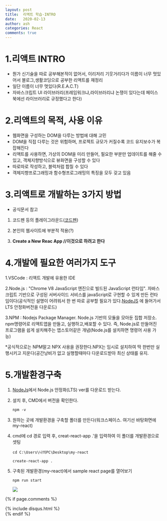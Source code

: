 ```yaml
---
layout: post
title:  리액트 학습-INTRO
date:   2020-02-13
author: ash
categories: React
comments: true
---
```


# 1.리액트 INTRO

- 뭔가 신기술을 따로 공부해본적이 없어서, 이리저리 기웃거리다가 이름이 너무 멋있어서 블로그,생활코딩으로 공부한 리액트를 재정리
- 일단 이름이 너무 멋있다(R.E.A.C.T)
- 자바스크립트 UI 라이브러리(프레임워크냐,라이브러리냐 논쟁이 있다는데 페이스북에선 라이브러리로 규정했다고 한다)

# 2.리액트의 목적, 사용 이유

- 웹화면을 구성하는 DOM을 다루는 방법에 대해 고민
- DOM을 직접 다루는 것은 위험하며, 프로젝트 규모가 커질수록 코드 유지보수가 복잡해진다
- 리액트를 사용하면, 가상의 DOM을 미리 만들어, 필요한 부분만 업데이트를 해줄 수 있고, 객체지향방식으로 뷰화면을 구성할 수 있다
- 따로따로 작성하고,  블럭처럼 합칠 수 있다
- 객체지향프로그래밍과 함수형프로그래밍의 특징을 모두 갖고 있음

# 3.리액트로 개발하는 3가지 방법

* 공식문서 참고

1. 코드펜 등의 플레이그라운드([코드펜](https://codepen.io/))

2. 본인의 웹사이트에 부분적 적용(?)
3. **Create a New Reac App //이것으로 하려고 한다**



# 4.개발에 필요한 여러가지 도구

1.VSCode : 리액트 개발에 유용한 IDE

2.Node.js : "Chrome V8 JavaScript 엔진으로 빌드된 JavaScript 런타임". 자바스크립트 기반으로 구성된 서버사이드 서비스를 javaScript로 구현할 수 있게 만든 런타임이다(공식적인 설명이 어려워서 한 번 따로 공부할 필요가 있다.[NodeJS](https://nodejs.org/) 에 들어가서 LTS 안정화버전을 다운로드)

3.NPM : Nodejs Package Manager. Node.js 기반의 모듈을 모아둔 집합 저장소. npm명령어로 리액트앱을 만들고, 실행하고,배포할 수 있다. 즉, Node.js로 만들어진 프로그램을 쉽게 설치해주는 앱스토어같은 개념(Node.js를 설치하면 명령어 사용 가능)

*공식적으로는 NPM말고 NPX 사용을 권장한다.NPX는 임시로 설치하여 딱 한번만 실행시키고 지운다(공간낭비가 없고  실행할때마다 다운로드받아 최신 상태를 유지.



# 5.개발환경구축



1. [NodeJs](https://nodejs.org/)에서 Node.js 안정화(LTS) ver를 다운로드 받는다.

2. 설치 후,  CMD에서 버전을 확인한다.

   ```markdown
   npm -v
   ```

3. 원하는 곳에 개발환경을 구축할 폴더를 만든다(워크스페이스. 여기선 바탕화면에 my-react)

4. cmd에 cd 경로 입력 후, creat-react-app .'을 입력하여 이 폴더를 개발환경으로 셋팅

   ``` 
   cd C:\Users\나의PC\Desktop\my-react
   ```

   ``` 
   create-react-app .
   ```

5. 구축된 개발환경(my-react)에서 sample react page를 열어보기

   ```
   npm run start
   ```

   ![](C:\Users\max35\Desktop\개발\블로깅\이미지파일\리액트인트로화면.png)

{% if page.comments %}
<div id="post-disqus" class="container">
{% include disqus.html %}
</div>
{% endif %}

